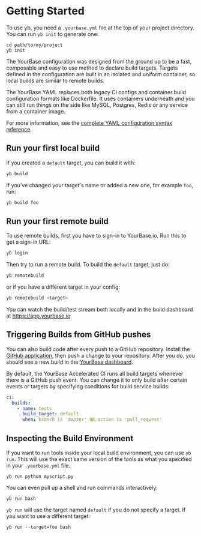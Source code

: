 # Getting Started

To use yb, you need a `.yourbase.yml` file at the top of your project directory.
You can run `yb init` to generate one:

```shell
cd path/to/my/project
yb init
```

The YourBase configuration was designed from the ground up to be a fast,
composable and easy to use method to declare build targets. Targets defined
in the configuration are built in an isolated and uniform container, so local
builds are similar to remote builds.

The YourBase YAML replaces both legacy CI configs and container build
configuration formats like Dockerfile. It uses containers underneath and you can
still run things on the side like MySQL, Postgres, Redis or any service from a
container image.

For more information, see the [complete YAML configuration syntax
reference](configuration.md).

## Run your first local build

If you created a `default` target, you can build it with:

```sh
yb build
```

If you've changed your target's name or added a new one, for example `foo`, run:

```sh
yb build foo
```

## Run your first remote build

To use remote builds, first you have to sign-in to YourBase.io.
Run this to get a sign-in URL:

```sh
yb login
```

Then try to run a remote build. To build the `default` target, just do:

```sh
yb remotebuild
```

or if you have a different target in your config:

```sh
yb remotebuild <target>
```

You can watch the build/test stream both locally and in the build dashboard at https://app.yourbase.io

## Triggering Builds from GitHub pushes

You can also build code after every push to a GitHub repository. Install the
[GitHub application](https://github.com/apps/yourbase), then push a change to
your repository. After you do, you should see a new build in the
[YourBase dashboard](https://app.yourbase.io).

By default, the YourBase Accelerated CI runs all build targets whenever there
is a GitHub push event. You can change it to only build after certain events or
targets by specifying conditions for build service builds:

```yaml
ci:
  builds:
    - name: tests
      build_target: default
      when: branch is 'master' OR action is 'pull_request'
```

## Inspecting the Build Environment

If you want to run tools inside your local build environment, you can use
`yb run`. This will use the exact same version of the tools as what you
specified in your `.yourbase.yml` file.

```shell
yb run python myscript.py
```

You can even pull up a shell and run commands interactively:

```shell
yb run bash
```

`yb run` will use the target named `default` if you do not specify a target.
If you want to use a different target:

```shell
yb run --target=foo bash
```


